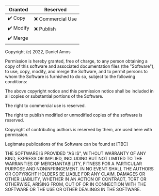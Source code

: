 | Granted | Reserved |
| ----------- | ----------- |
| :heavy_check_mark: Copy | :x: Commercial Use |
| :heavy_check_mark: Modify | :x: Publish |
| :heavy_check_mark: Merge |   |

Copyright (c) 2022, Daniel Amos

Permission is hereby granted, free of charge, to any person obtaining a copy of this software and associated documentation files (the "Software"), to use, copy, modify, and merge the Software, and to permit persons to whom the Software is furnished to do so, subject to the following conditions:

The above copyright notice and this permission notice shall be included in all copies or substantial portions of the Software.

The right to commercial use is reserved.

The right to publish modified or unmodified copies of the software is reserved.

Copyright of contributing authors is reserved by them, are used here with permission.

Legitmate publications of the Software can be found at [TBC]

THE SOFTWARE IS PROVIDED "AS IS", WITHOUT WARRANTY OF ANY KIND, EXPRESS OR IMPLIED, INCLUDING BUT NOT LIMITED TO THE WARRANTIES OF MERCHANTABILITY, FITNESS FOR A PARTICULAR PURPOSE AND NONINFRINGEMENT. IN NO EVENT SHALL THE AUTHORS OR COPYRIGHT HOLDERS BE LIABLE FOR ANY CLAIM, DAMAGES OR OTHER LIABILITY, WHETHER IN AN ACTION OF CONTRACT, TORT OR OTHERWISE, ARISING FROM, OUT OF OR IN CONNECTION WITH THE SOFTWARE OR THE USE OR OTHER DEALINGS IN THE SOFTWARE.
